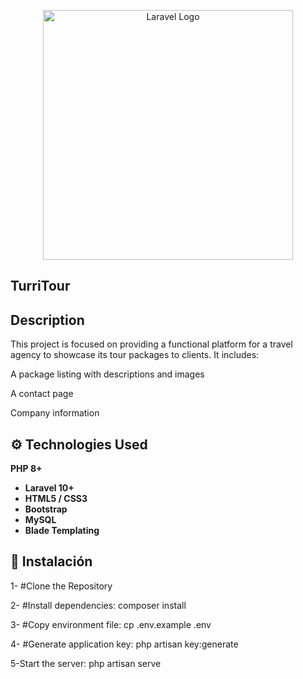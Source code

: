 <p align="center"><a href="https://laravel.com" target="_blank"><img src="https://raw.githubusercontent.com/laravel/art/master/logo-lockup/5%20SVG/2%20CMYK/1%20Full%20Color/laravel-logolockup-cmyk-red.svg" width="400" alt="Laravel Logo"></a></p>

## TurriTour

## Description

This project is focused on providing a functional platform for a travel agency to showcase its tour packages to clients. It includes:

A package listing with descriptions and images

A contact page

Company information

## ⚙️ Technologies Used

**PHP 8+**
- **Laravel 10+**
- **HTML5 / CSS3**
- **Bootstrap**
- **MySQL**
- **Blade Templating**

## 🚀 Instalación

1- #Clone the Repository

2- #Install dependencies:
   composer install
   
3- #Copy environment file:
   cp .env.example .env
   
4- #Generate application key:
   php artisan key:generate
   
5-Start the server:
  php artisan serve



